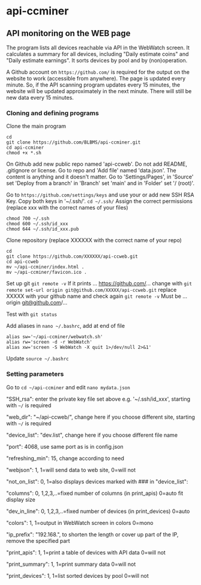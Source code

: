 # api-ccminer
## API monitoring on the WEB page

The program lists all devices reachable via API in the WebWatch screen. It calculates a summary for all devices, including "Daily estimate coins" and "Daily estimate earnings". It sorts devices by pool and by (non)operation.

A Github account on `https://github.com/` is required for the output on the website to work (accessible from anywhere). The page is updated every minute. So, if the API scanning program updates every 15 minutes, the website will be updated approximately in the next minute. There will still be new data every 15 minutes.

### Cloning and defining programs
Clone the main program
```
cd
git clone https://github.com/BLBMS/api-ccminer.git
cd api-ccminer
chmod +x *.sh
```

On Github add new public repo named 'api-ccweb'. Do not add README, .gitignore or license. Go to repo and 'Add file' named 'data.json'. The content is anything and it doesn't matter. Go to 'Settings/Pages', in 'Source' set 'Deploy from a branch' in 'Branch' set 'main' and in 'Folder' set '/ (root)'.

Go to `https://github.com/settings/keys` and use your or add new SSH RSA Key. Copy both keys in '~/.ssh/'.
```cd ~/.ssh/```
Assign the correct permissions (replace xxx with the correct names of your files)
```
chmod 700 ~/.ssh
chmod 600 ~/.ssh/id_xxx
chmod 644 ~/.ssh/id_xxx.pub
```

Clone repository (replace XXXXXX with the correct name of your repo)
```
cd
git clone https://github.com/XXXXXX/api-ccweb.git
cd api-ccweb
mv ~/api-ccminer/index.html .
mv ~/api-ccminer/favicon.ico .
```

Set up git
`git remote -v`
If it prints  ... https://github.com/...
change with
`git remote set-url origin git@github.com/XXXXX/api-ccweb.git`
replace XXXXX with your github name and check again
`git remote -v`
Must be ... origin  git@github.com/...

Test with `git status`

Add aliases in `nano ~/.bashrc`, add at end of file
```
alias sw='~/api-ccminer/webwatch.sh'
alias rw='screen -d -r WebWatch'
alias xw='screen -S WebWatch -X quit 1>/dev/null 2>&1'
```
Update `source ~/.bashrc`

### Setting parameters
Go to `cd ~/api-ccminer` and edit `nano mydata.json`

"SSH_rsa": enter the private key file set above e.g. '~/.ssh/id_xxx', starting with `~/` is required

"web_dir": "~/api-ccweb/", change here if you choose different site, starting with `~/` is required

"device_list": "dev.list", change here if you choose different file name

"port": 4068, use same port as is in config.json

"refreshing_min": 15, change according to need

"webjson": 1, 1=will send data to web site, 0=will not

"not_on_list": 0, 1=also displays devices marked with ### in "device_list":

"columns": 0, 1,2,3,..=fixed number of columns (in print_apis) 0=auto fit display size

"dev_in_line": 0, 1,2,3,..=fixed number of devices (in print_devices) 0=auto

"colors": 1, 1=output in WebWatch screen in colors 0=mono

"ip_prefix": "192.168.", to shorten the length or cover up part of the IP, remove the specified part

"print_apis": 1, 1=print a table of devices with API data 0=will not

"print_summary": 1, 1=print summary data 0=will not

"print_devices": 1, 1=list sorted devices by pool 0=will not
